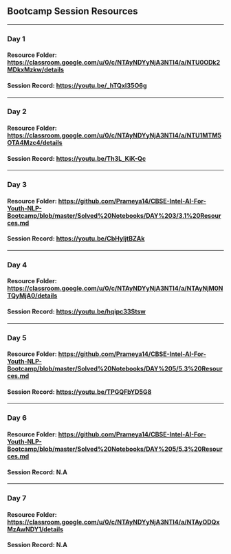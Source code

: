 ## Bootcamp Session Resources
___
### Day 1
#### Resource Folder: <https://classroom.google.com/u/0/c/NTAyNDYyNjA3NTI4/a/NTU0ODk2MDkxMzkw/details>
#### Session Record: <https://youtu.be/_hTQxI35O6g>
___
### Day 2
#### Resource Folder: <https://classroom.google.com/u/0/c/NTAyNDYyNjA3NTI4/a/NTU1MTM5OTA4Mzc4/details>
#### Session Record: <https://youtu.be/Th3L_KiK-Qc>
___
### Day 3
#### Resource Folder: <https://github.com/Prameya14/CBSE-Intel-AI-For-Youth-NLP-Bootcamp/blob/master/Solved%20Notebooks/DAY%203/3.1%20Resources.md>
#### Session Record: <https://youtu.be/CbHyIjtBZAk>
___
### Day 4
#### Resource Folder: <https://classroom.google.com/u/0/c/NTAyNDYyNjA3NTI4/a/NTAyNjM0NTQyMjA0/details>
#### Session Record: <https://youtu.be/hqipc33Stsw>
___
### Day 5
#### Resource Folder: <https://github.com/Prameya14/CBSE-Intel-AI-For-Youth-NLP-Bootcamp/blob/master/Solved%20Notebooks/DAY%205/5.3%20Resources.md>
#### Session Record: <https://youtu.be/TPGQFbYD5G8>
___
### Day 6
#### Resource Folder: <https://github.com/Prameya14/CBSE-Intel-AI-For-Youth-NLP-Bootcamp/blob/master/Solved%20Notebooks/DAY%205/5.3%20Resources.md>
#### Session Record: N.A
___
### Day 7
#### Resource Folder: <https://classroom.google.com/u/0/c/NTAyNDYyNjA3NTI4/a/NTAyODQxMzAwNDY1/details>
#### Session Record: N.A